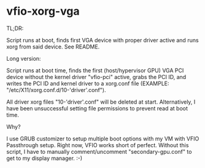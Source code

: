 # vfio-xorg-vga
TL;DR:

  Script runs at boot, finds first VGA device with proper driver active and runs xorg from said device. See README.

Long version:

  Script runs at boot time, finds the first (host/hypervisor GPU) VGA PCI device without the kernel driver "vfio-pci" active, grabs the PCI ID, and writes the PCI ID and kernel driver to a xorg.conf file (EXAMPLE: "/etc/X11/xorg.conf.d/10-'driver'.conf").

  All driver xorg files "10-'driver'.conf" will be deleted at start. Alternatively, I have been unsuccessful setting file permissions to prevent read at boot time.

Why?

  I use GRUB customizer to setup multiple boot options with my VM with VFIO Passthrough setup. Right now, VFIO works short of perfect. Without this script, I have to manually comment/uncomment "secondary-gpu.conf" to get to my display manager. :-)
